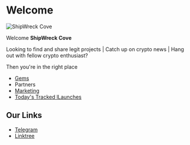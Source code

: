 # Welcome

![ShipWreck Cove](https://files.catbox.moe/24q2m5.jpg) 

Welcome **ShipWreck Cove** 

Looking to find and share legit projects | Catch up on crypto news | Hang out with fellow crypto enthusiast? 

Then you're in the right place

- [Gems](gems/) 
- Partners
- [Marketing](marketing/)
- [Today's Tracked lLaunches](today/)

## Our Links
- [Telegram](https://t.me/Shipwreckc0ve)
- [Linktree](https://linktr.ee/shipwreckc0ve)

